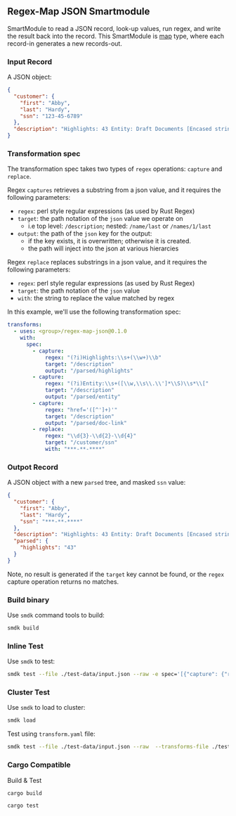 ## Regex-Map JSON Smartmodule

SmartModule to read a JSON record, look-up values, run regex, and write the result back into the record. This SmartModule is [map] type, where each record-in generates a new records-out.

### Input Record

A JSON object:

```json
{
  "customer": {
    "first": "Abby",
    "last": "Hardy",
    "ssn": "123-45-6789"
  },
  "description": "Highlights: 43 Entity: Draft Documents [Encased string - (data)] (<a href='https://example.com/doc1/182031340621?pdf_header=&de_seq_num=44&caseid=456177'>9</a>)"
}
```

### Transformation spec

The transformation spec takes two types of `regex` operations: `capture` and `replace`. 

Regex `captures` retrieves a substring from a json value, and it requires the following parameters:

* `regex`: perl style regular expressions (as used by Rust Regex)
* `target`: the path notation of the `json` value we operate on
    * i.e top level: `/description`; nested: `/name/last` or `/names/1/last`
* `output`: the path of the `json` key for the output:
    * if the key exists, it is overwritten; otherwise it is created.
    * the path will inject into the json at various hierarcies

Regex `replace` replaces substrings in a json value, and it requires the following parameters:

* `regex`: perl style regular expressions (as used by Rust Regex)
* `target`: the path notation of the `json` value
* `with`: the string to replace the value matched by regex

In this example, we'll use the following transformation spec:

```yaml
transforms:
  - uses: <group>/regex-map-json@0.1.0
    with:
      spec:
        - capture:
            regex: "(?i)Highlights:\\s+(\\w+)\\b"
            target: "/description"
            output: "/parsed/highlights"        
        - capture: 
            regex: "(?i)Entity:\\s+([\\w,\\s\\.\\']*\\S)\\s*\\["
            target: "/description"
            output: "/parsed/entity"
        - capture:
            regex: "href='([^']+)'"
            target: "/description"
            output: "/parsed/doc-link"
        - replace:
            regex: "\\d{3}-\\d{2}-\\d{4}"
            target: "/customer/ssn"
            with: "***-**-****"
```

### Outpot Record

A JSON object with a new `parsed` tree, and masked `ssn` value:

```json
{
  "customer": {
    "first": "Abby",
    "last": "Hardy",
    "ssn": "***-**-****"
  },
  "description": "Highlights: 43 Entity: Draft Documents [Encased string - (data)] (<a href='https://example.com/doc1/182031340621?pdf_header=&de_seq_num=44&caseid=456177'>9</a>)",
  "parsed": {
    "highlights": "43"
  }
}
```

Note, no result is generated if the `target` key cannot be found, or the `regex` capture operation returns no matches.


### Build binary

Use `smdk` command tools to build:

```bash
smdk build
```

### Inline Test 

Use `smdk` to test:

```bash
smdk test --file ./test-data/input.json --raw -e spec='[{"capture": {"regex": "(?i)Highlights:\\s+(\\w+)\\b", "target": "/description", "output": "/parsed/highlights"}}, {"replace": {"regex": "\\d{3}-\\d{2}-\\d{4}", "target": "/customer/ssn", "with": "***-**-****" }}]'
```

### Cluster Test

Use `smdk` to load to cluster:

```bash
smdk load 
```

Test using `transform.yaml` file:

```bash
smdk test --file ./test-data/input.json --raw  --transforms-file ./test-data/transform.yaml
```

### Cargo Compatible

Build & Test

```
cargo build
```

```
cargo test
```


[map]: https://www.fluvio.io/smartmodules/transform/map/